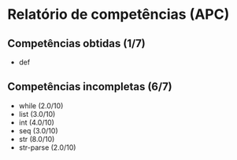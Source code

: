 # Relatório de competências (APC)

## Competências obtidas (1/7)

* def

## Competências incompletas (6/7)

* while (2.0/10)
* list (3.0/10)
* int (4.0/10)
* seq (3.0/10)
* str (8.0/10)
* str-parse (2.0/10)